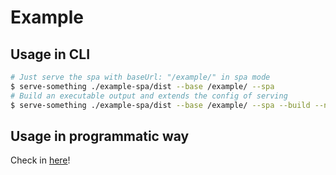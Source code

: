# Example

## Usage in CLI
```bash
# Just serve the spa with baseUrl: "/example/" in spa mode
$ serve-something ./example-spa/dist --base /example/ --spa
# Build an executable output and extends the config of serving
$ serve-something ./example-spa/dist --base /example/ --spa --build --name example --outpath hello-example --targets node14-macos-x64,node14-win-x64
```

## Usage in programmatic way
Check in [here](./index.ts)!

